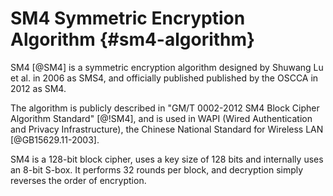 # SM4 Symmetric Encryption Algorithm {#sm4-algorithm}

SM4 [@SM4] is a symmetric encryption algorithm designed by Shuwang Lu et
al. in 2006 as SMS4, and officially published published by the OSCCA in
2012 as SM4.

The algorithm is publicly described in
"GM/T 0002-2012 SM4 Block Cipher Algorithm Standard" [@!SM4],
and is used in WAPI (Wired Authentication and Privacy Infrastructure),
the Chinese National Standard for Wireless LAN [@GB15629.11-2003].

SM4 is a 128-bit block cipher, uses a key size of 128 bits and
internally uses an 8-bit S-box.
It performs 32 rounds per block, and decryption simply reverses the
order of encryption.
